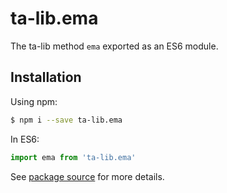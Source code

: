 # ta-lib.ema

The ta-lib method `ema` exported as an ES6 module.

## Installation

Using npm:
```bash
$ npm i --save ta-lib.ema
```

In ES6:
```js
import ema from 'ta-lib.ema'
```

See [package source](https://github.com/WaiSiuKei/ta-lib/tree/master/ta-lib.ema) for more details.
